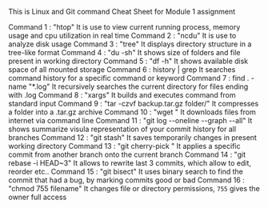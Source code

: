 This is Linux and Git command Cheat Sheet for Module 1 assignment

Command 1 : "htop"
It is use to view current running process, memory usage and cpu utilization in real time
Command 2 : "ncdu"
It is use to analyze disk usage
Command 3 : "tree"
It displays directory structure in a tree-like format
Command 4 : "du -sh"
It shows size of folders and file present in working directory
Command 5 : "df -h"
It shows available disk space of all mounted storage
Command 6 : history | grep <command>
It searches command history for a specific command or keyword
Command 7 : find . -name "*.log"
It recursively searches the current directory for files ending with .log
Command 8 : "xargs"
It builds and executes command from standard input
Command 9 : "tar -czvf backup.tar.gz folder/"
It compresses a folder into a .tar.gz archive
Command 10 : "wget <url>"
It downloads files from internet via command line
Command 11 : "git log --oneline --graph --all"
It shows summarize visula representation of your commit history for all branches
Command 12 : "git stash"
It saves temporarily changes in present working directory
Command 13 : "git cherry-pick <commit>"
It applies a specific commit from another branch onto the current branch
Command 14 : "git rebase -i HEAD~3"
It allows to rewrite last 3 commits, which allow to edit, reorder etc..
Command 15 : "git bisect"
It uses binary search to find the commit that had a bug, by marking commits good or bad
Command 16 : "chmod 755 filename"
It changes file or directory permissions, `755` gives the owner full access   
